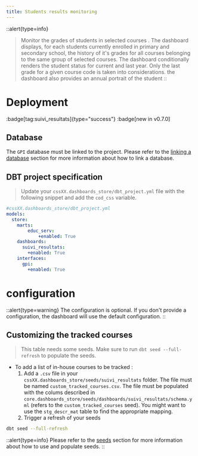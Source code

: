 ```yaml
---
title: Students results monitoring
---
```


::alert{type=info}
> Monitor the grades of students in selected courses . The dashboard displays, for each students currently enrolled in primary and secondary school, the history of it's grades for all courses belonging to the same group of selected courses. The dashboard conditionally renders the student status for current and last year. Only the last grade for a given course code is taken into considerations.
> the dashboard also provides an annual portrait of the student
::

# Deployment
:badge[tag:suivi_resultats]{type="success"}
:badge[new in v0.7.0]

## Database 

The `GPI` database must be linked to the project. Please refer to the [linking a database](/using/configuration/linking) section for more information about how to link a database.


## DBT project specification
> Update your `cssXX.dashboards_store/dbt_project.yml` file with the following snippet and add the `cod_css` variable.


```yaml
#cssXX.dashboards_store/dbt_project.yml
models: 
  store:
    marts:
        educ_serv:
            +enabled: True        
    dashboards: 
      suivi_resultats:
        +enabled: True
    interfaces:
      gpi:
        +enabled: True
```



# configuration
::alert{type=warning}
The configuration is optional. If you don't provide a configuration, the dashboard will use the default configuration.
::

## Customizing the tracked courses
> This table needs some seeds. Make sure to run `dbt seed --full-refresh` to populate the seeds.

* To add a list of in-house courses to be tracked :
  1. Add a `.csv` file in your `cssXX.dashboards_store/seeds/suivi_resultats` folder. The file must be named `custom_tracked_courses.csv`. The file must be populated with the colums described in `core.dashboards_store/seeds/dashboards/suivi_resultats/schema.yml` (refers to the `custom_tracked_courses` seed). You might want to use the `stg_descr_mat` table to find the appropriate mapping.
  2. Trigger a refresh of your seeds 

```bash
dbt seed --full-refresh
```

::alert{type=info}
Please refer to the [seeds](/using/marts/seeds) section for more information about how to use and populate seeds.
::
